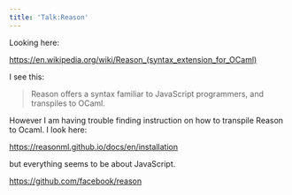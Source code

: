 ```yaml
---
title: 'Talk:Reason'
---
```


Looking here:

<https://en.wikipedia.org/wiki/Reason_(syntax_extension_for_OCaml)>

I see this:

> Reason offers a syntax familiar to JavaScript programmers, and transpiles to
> OCaml.

However I am having trouble finding instruction on how to transpile Reason to
Ocaml. I look here:

<https://reasonml.github.io/docs/en/installation>

but everything seems to be about JavaScript.

<https://github.com/facebook/reason>

